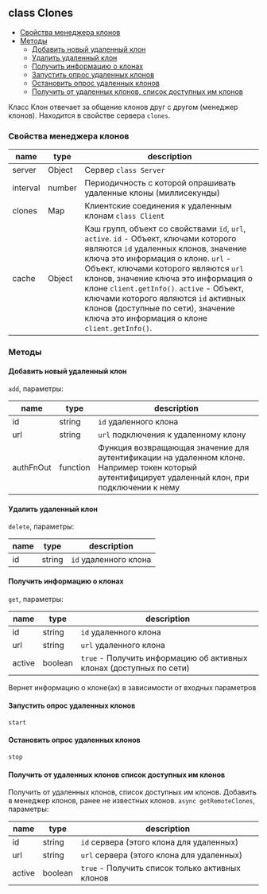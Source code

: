 ## class Clones

- [Свойства менеджера клонов](#Свойства-менеджера-клонов)
- [Методы](#Методы)
  - [Добавить новый удаленный клон](#Добавить-новый-удаленный-клон)
  - [Удалить удаленный клон](#Удалить-удаленный-клон)
  - [Получить информацию о клонах](#Получить-информацию-о-клонах)
  - [Запустить опрос удаленных клонов](#Запустить-опрос-удаленных-клонов)
  - [Остановить опрос удаленных клонов](#Остановить-опрос-удаленных-клонов)
  - [Получить от удаленных клонов, список доступных им клонов](#Получить-от-удаленных-клонов-список-доступных-им-клонов)

Класс Клон отвечает за общение клонов друг с другом (менеджер клонов). 
Находится в свойстве сервера `clones`.

### Свойства менеджера клонов

| name | type | description |
| --- | --- | --- |
| server | Object | Сервер `class Server` |
| interval | number | Периодичность с которой опрашивать удаленные клоны (миллисекунды) |
| clones | Map | Клиентские соединения к удаленным клонам `class Client` |  
| cache | Object | Кэш групп, объект со свойствами `id`, `url`, `active`. `id` - Объект, ключами которого являются `id` удаленных клонов, значение ключа это информация о клоне. `url` - Объект, ключами которого являются `url` клонов, значение ключа это информация о клоне `client.getInfo()`. `active` - Объект, ключами которого являются `id` активных клонов (доступные по сети), значение ключа это информация о клоне `client.getInfo()`. |

### Методы

#### Добавить новый удаленный клон

`add`, параметры:

| name | type | description |
| --- | --- | --- |
| id | string | `id` удаленного клона |
| url | string | `url` подключения к удаленному клону |
| authFnOut | function | Функция возвращающая значение для аутентификации на удаленном клоне. Например токен который аутентифицирует удаленный клон, при подключении к нему |

#### Удалить удаленный клон

`delete`, параметры:

| name | type | description |
| --- | --- | --- |
| id | string | `id` удаленного клона |

#### Получить информацию о клонах

`get`, параметры:

| name | type | description |
| --- | --- | --- |
| id | string | `id` удаленного клона |
| url | string | `url` удаленного клона |
| active | boolean | `true` - Получить информацию об активных клонах (доступных по сети) |

Вернет информацию о клоне(ах) в зависимости от входных параметров

#### Запустить опрос удаленных клонов

`start`

#### Остановить опрос удаленных клонов

`stop`

#### Получить от удаленных клонов список доступных им клонов

Получить от удаленных клонов, список доступных им клонов. Добавить в менеджер
клонов, ранее не известных клонов. `async getRemoteClones`, параметры:

| name | type | description |
| --- | --- | --- |
| id | string | `id` сервера (этого клона для удаленных) |
| url | string | `url` сервера (этого клона для удаленных) |
| active | boolean | `true` - Получить список только активных клонов |